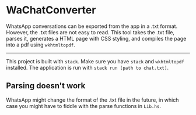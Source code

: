 # WaChatConverter

WhatsApp conversations can be exported from the app in a .txt format.
However, the .txt files are not easy to read. This tool takes the .txt
file, parses it, generates a HTML page with CSS styling,
and compiles the page into a pdf using `wkhtmltopdf`.

---

This project is built with `stack`. Make sure you have `stack` and `wkhtmltopdf`
installed. The application is run with `stack run [path to chat.txt]`.

## Parsing doesn't work

WhatsApp might change the format of the .txt file in the future,
in which case you might have to fiddle with the parse functions in `Lib.hs`.
